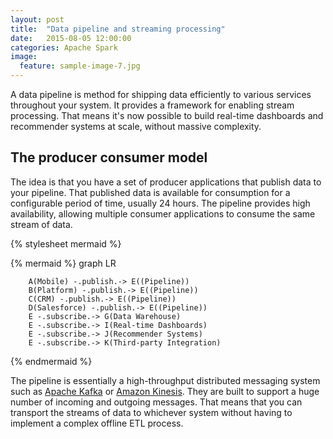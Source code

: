 ```yaml
---
layout: post
title:  "Data pipeline and streaming processing"
date:   2015-08-05 12:00:00
categories: Apache Spark
image:
  feature: sample-image-7.jpg
---
```

A data pipeline is method for shipping data efficiently to various services throughout your system. It provides a framework for enabling stream processing. That means it's now possible to build real-time dashboards and recommender systems at scale, without massive complexity.   

## The producer consumer model

The idea is that you have a set of producer applications that publish data to your pipeline. That published data is available for consumption for a configurable period of time, usually 24 hours. The pipeline provides high availability, allowing multiple consumer applications to consume the same stream of data. 

{% stylesheet mermaid %}

{% mermaid %}
        graph LR
 
        A(Mobile) -.publish.-> E((Pipeline)) 
        B(Platform) -.publish.-> E((Pipeline))
        C(CRM) -.publish.-> E((Pipeline)) 
        D(Salesforce) -.publish.-> E((Pipeline))
        E -.subscribe.-> G(Data Warehouse)
        E -.subscribe.-> I(Real-time Dashboards)
        E -.subscribe.-> J(Recommender Systems)
        E -.subscribe.-> K(Third-party Integration)
{% endmermaid %}


The pipeline is essentially a high-throughput distributed messaging system such as [Apache Kafka](http://kafka.apache.org/) or  [Amazon Kinesis](https://aws.amazon.com/kinesis/). They are built to support a huge number of incoming and outgoing messages. That means that you can transport the streams of data to whichever system without having to implement a complex offline ETL process.
